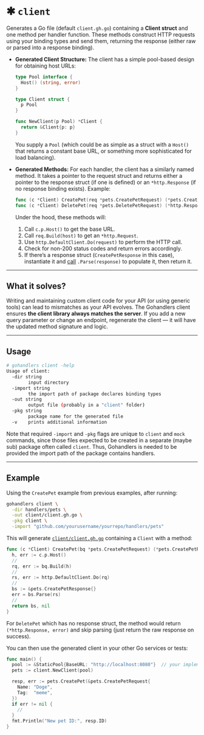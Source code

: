 # ✱ `client`

Generates a Go file (default `client.gh.go`) containing a **Client struct** and one method per handler function. These methods construct HTTP requests using your binding types and send them, returning the response (either raw or parsed into a response binding).

-   **Generated Client Structure:** The client has a simple pool-based design for obtaining host URLs:

    ```go
    type Pool interface {
      Host() (string, error)
    }

    type Client struct {
      p Pool
    }

    func NewClient(p Pool) *Client {
      return &Client{p: p}
    }
    ```

    You supply a `Pool` (which could be as simple as a struct with a `Host()` that returns a constant base URL, or something more sophisticated for load balancing).

-   **Generated Methods:** For each handler, the client has a similarly named method. It takes a pointer to the request struct and returns either a pointer to the response struct (if one is defined) or an `*http.Response` (if no response binding exists). Example:

    ```go
    func (c *Client) CreatePet(req *pets.CreatePetRequest) (*pets.CreatePetResponse, error)
    func (c *Client) DeletePet(req *pets.DeletePetRequest) (*http.Response, error)
    ```

    Under the hood, these methods will:

    1. Call `c.p.Host()` to get the base URL.
    2. Call `req.Build(host)` to get an `*http.Request`.
    3. Use `http.DefaultClient.Do(request)` to perform the HTTP call.
    4. Check for non-200 status codes and return errors accordingly.
    5. If there’s a response struct (`CreatePetResponse` in this case), instantiate it and [call](https://github.com/ufukty/gohandlers-petstore/blob/280eff72d24d32f5d61b32361653de906cd639bd/client/client.gh.go#L40) `.Parse(response)` to populate it, then return it.

---

## What it solves?

Writing and maintaining custom client code for your API (or using generic tools) can lead to mismatches as your API evolves. The Gohandlers client ensures **the client library always matches the server**. If you add a new query parameter or change an endpoint, regenerate the client — it will have the updated method signature and logic.

---

## Usage

```sh
# gohandlers client -help
Usage of client:
  -dir string
        input directory
  -import string
        the import path of package declares binding types
  -out string
        output file (probably in a "client" folder)
  -pkg string
        package name for the generated file
  -v    prints additional information
```

Note that required `-import` and `-pkg` flags are unique to `client` and `mock` commands, since those files expected to be created in a separate (maybe sub) package often called `client`. Thus, Gohandlers is needed to be provided the import path of the package contains handlers.

---

## Example

Using the `CreatePet` example from previous examples, after running:

```sh
gohandlers client \
  -dir handlers/pets \
  -out client/client.gh.go \
  -pkg client \
  -import "github.com/yourusername/yourrepo/handlers/pets"
```

This will generate [`client/client.gh.go`](https://github.com/ufukty/gohandlers-petstore/blob/280eff72d24d32f5d61b32361653de906cd639bd/client/client.gh.go#L23-L45) containing a `Client` with a method:

```go
func (c *Client) CreatePet(bq *pets.CreatePetRequest) (*pets.CreatePetResponse, error) {
  h, err := c.p.Host()
  //
  rq, err := bq.Build(h)
  //
  rs, err := http.DefaultClient.Do(rq)
  //
  bs := &pets.CreatePetResponse{}
  err = bs.Parse(rs)
  //
  return bs, nil
}
```

For `DeletePet` which has no response struct, the method would return `(*http.Response, error)` and skip parsing (just return the raw response on success).

You can then use the generated client in your other Go services or tests:

```go
func main() {
  pool := &StaticPool{BaseURL: "http://localhost:8080"}  // your implementation of Pool
  pets := client.NewClient(pool)

  resp, err := pets.CreatePet(&pets.CreatePetRequest{
    Name: "Doge",
    Tag:  "meme",
  })
  if err != nil {
    //
  }
  fmt.Println("New pet ID:", resp.ID)
}
```
